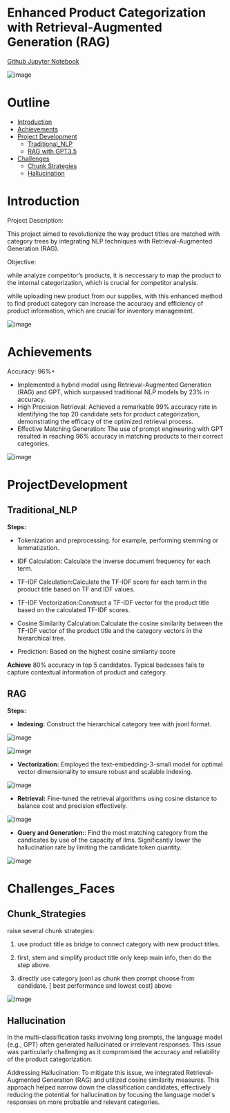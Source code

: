 
# Enhanced Product Categorization with Retrieval-Augmented Generation (RAG)

[Github Jupyter Notebook](https://github.com/chloeeliu/LLMs-application/blob/main/Enhanced%20Product%20Categorization%3A%20Leveraging%20RAG%20and%20GPT%20for%20Precision%20and%20Efficiency/rag_revised.ipynb)


![image](https://github.com/user-attachments/assets/da97223a-2fad-499f-90ab-90c07457d00a)




# Outline
- [Introduction](#Introduction)
- [Achievements](#Achievements)
- [Project Development](#ProjectDevelopment)
  - [Traditional_NLP](#Traditional_NLP)
  - [RAG with GPT3.5](#RAG)
- [Challenges](#Challenges_Faces)
  - [Chunk Strategies](#Chunk_Strategies)
  - [Hallucination](#Hallucination)





# Introduction


Project Description: 

This project aimed to revolutionize the way product titles are matched with category trees by integrating NLP techniques with Retrieval-Augmented Generation (RAG).

Objective: 

while analyze competitor’s products, it is neccessary to map the product to the internal categorization, which is crucial for competitor analysis.  

while uploading new product from our supplies, with this enhanced method to find product category can increase the accuracy and efficiency of product information, which are crucial for inventory management.

![image](https://github.com/user-attachments/assets/7bce431f-534b-4b25-83f0-89fcd21fc3f4)



# Achievements


Accuracy: 96%+

- Implemented a hybrid model using Retrieval-Augmented Generation (RAG) and GPT, which surpassed traditional NLP models by 23% in accuracy.
- High Precision Retrieval: Achieved a remarkable 99% accuracy rate in identifying the top 20 candidate sets for product categorization, demonstrating the efficacy of the optimized retrieval process.
- Effective Matching Generation: The use of prompt engineering with GPT resulted in reaching 96% accuracy in matching products to their correct categories.

![image](https://github.com/user-attachments/assets/05858446-9bcc-4cfb-a116-c1fe416caff0)


# ProjectDevelopment

## Traditional_NLP


**Steps:**

- Tokenization and preprocessing. for example, performing stemming or lemmatization.

- IDF Calculation: Calculate the inverse document frequency for each term.

- TF-IDF Calculation:Calculate the TF-IDF score for each term in the product title based on TF and IDF values.

- TF-IDF Vectorization:Construct a TF-IDF vector for the product title based on the calculated TF-IDF scores.

- Cosine Similarity Calculation:Calculate the cosine similarity between the TF-IDF vector of the product title and the category vectors in the hierarchical tree.

- Prediction: Based on the highest cosine similarity score



**Achieve** 80% accuracy in top 5 candidates. Typical badcases fails to capture contextual information of product and category.



## RAG

**Steps:**

- **Indexing:** Construct the hierarchical category tree with jsonl format.


![image](https://github.com/user-attachments/assets/e03ab021-5973-466b-ba0a-e68d043b4c87)

![image](https://github.com/user-attachments/assets/79f93aa4-ff88-4feb-b80a-7b547ab23248)


- **Vectorization:** Employed the text-embedding-3-small model for optimal vector dimensionality to ensure robust and scalable indexing.

![image](https://github.com/user-attachments/assets/fd8e41d8-ac6a-474f-a5f9-eff4496b543d)


- **Retrieval:** Fine-tuned the retrieval algorithms using cosine distance to balance cost and precision effectively.

![image](https://github.com/user-attachments/assets/a48e4c72-215c-4087-ad18-730fc493a42c)


- **Query and Generation:**: Find the most matching category from the candicates by use of the capacity of llms. Significantly lower the hallucination rate by limiting the candidate token quantity.

![image](https://github.com/user-attachments/assets/2eae3375-4e20-4e7a-ace0-a5ffcc118e39)



# Challenges_Faces

## Chunk_Strategies

raise several chunk strategies:

1. use product title as bridge to connect category with new product titles.

2. first, stem and simplify product title only keep main info, then do the step above.

3. directly use category jsonl as chunk then prompt choose from candidate. [ best performance and lowest cost] above

![image](https://github.com/user-attachments/assets/5803e44a-6da3-4833-ba8a-4ffa33be7448)

## Hallucination

In the multi-classification tasks involving long prompts, the language model (e.g., GPT) often generated hallucinated or irrelevant responses. This issue was particularly challenging as it compromised the accuracy and reliability of the product categorization.

Addressing Hallucination: To mitigate this issue, we integrated Retrieval-Augmented Generation (RAG) and utilized cosine similarity measures. This approach helped narrow down the classification candidates, effectively reducing the potential for hallucination by focusing the language model's responses on more probable and relevant categories.



